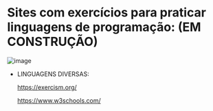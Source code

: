 # Sites com exercícios para praticar linguagens de programação: (EM CONSTRUÇÃO)

![image](https://github.com/mareshbard/mareshbard/assets/125154278/65d085bb-e09b-465d-b2df-ce3e20fbe644)


- LINGUAGENS DIVERSAS:
  
  https://exercism.org/
  
  https://www.w3schools.com/

